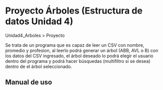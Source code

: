 # Proyecto Árboles (Estructura de datos Unidad 4)
Unidad4_Arboles > Proyecto

Se trata de un programa que es capaz de leer un CSV con nombre, promedio y profesion,
al leerlo podrá generar un árbol (ABB, AVL o B) con los datos del CSV ingresado, el árbol deseado
lo podrá elegir el usuario dentro del programa y podrá hacer búsquedas (multifiltro si se desea)
dentro de el árbol seleccionado.

## Manual de uso
